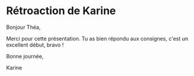 # Rétroaction de Karine

Bonjour Théa,

Merci pour cette présentation. Tu as bien répondu aux consignes, c'est un excellent début, bravo ! 

Bonne journée,

Karine
